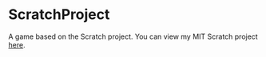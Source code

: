# ScratchProject
A game based on the Scratch project. 
You can view my MIT Scratch project [here](https://scratch.mit.edu/projects/353074551/).
